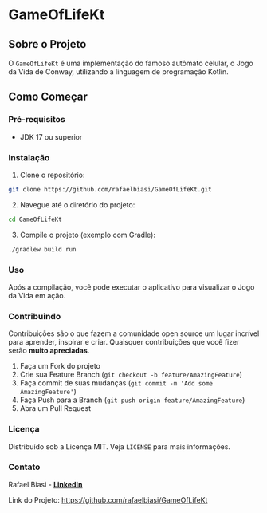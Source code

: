 # GameOfLifeKt

## Sobre o Projeto

O `GameOfLifeKt` é uma implementação do famoso autômato celular, o Jogo da Vida de Conway, utilizando a linguagem de programação Kotlin. 

## Como Começar

### Pré-requisitos

- JDK 17 ou superior

### Instalação

1. Clone o repositório:

```bash
git clone https://github.com/rafaelbiasi/GameOfLifeKt.git
```
2. Navegue até o diretório do projeto:
```bash
cd GameOfLifeKt
```
3. Compile o projeto (exemplo com Gradle):
```bash
./gradlew build run 
```

### Uso

Após a compilação, você pode executar o aplicativo para visualizar o Jogo da Vida em ação.

### Contribuindo

Contribuições são o que fazem a comunidade open source um lugar incrível para aprender, inspirar e criar. Quaisquer contribuições que você fizer serão **muito apreciadas**.

1. Faça um Fork do projeto
1. Crie sua Feature Branch (`git checkout -b feature/AmazingFeature`)
1. Faça commit de suas mudanças (`git commit -m 'Add some AmazingFeature'`)
1. Faça Push para a Branch (`git push origin feature/AmazingFeature`)
1. Abra um Pull Request

### Licença

Distribuído sob a Licença MIT. Veja `LICENSE` para mais informações.

### Contato

Rafael Biasi - [**LinkedIn**](https://www.linkedin.com/in/rafael-biasi-82ba0912/)

Link do Projeto: https://github.com/rafaelbiasi/GameOfLifeKt